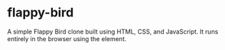 # flappy-bird
A simple Flappy Bird clone built using HTML, CSS, and JavaScript. It runs entirely in the browser using the <canvas> element.
